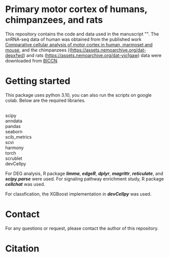 # Primary motor cortex of humans, chimpanzees, and rats

This repository contains the code and data used in the manuscript "". The snRNA-seq data of human was obtained from the published work 
[Comparative cellular analysis of motor cortex in human, marmoset and mouse](https://www.nature.com/articles/s41586-021-03465-8), 
and the chimpanzees ((https://assets.nemoarchive.org/dat-depxfwd) and rats (https://assets.nemoarchive.org/dat-yio1gaw) data were downloaded from [BICCN](https://www.biccn.org/). 

# Getting started

This package uses python 3.10, you can also run the scripts on google colab. 
Below are the required libraries. 

<br> scipy
<br> anndata
<br> pandas
<br> seaborn
<br> scib_metrics
<br> scvi
<br> harmony
<br> torch
<br> scrublet
<br> devCellpy

For DEG analysis, R package ***limma***, ***edgeR***, ***dplyr***, ***magrittr***, ***reticulate***, and ***scipy.parse*** were used.
For signaling pathway enrichment study, R package ***cellchat*** was used.

For classfication, the XGBoost implementation in ***devCellpy*** was used.

# Contact
For any questions or request, please contact the author of this repository.

# Citation
